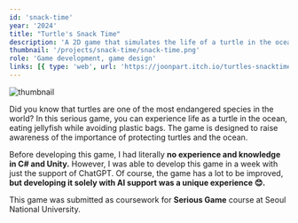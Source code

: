 ```yaml
---
id: 'snack-time'
year: '2024'
title: "Turtle's Snack Time"
description: 'A 2D game that simulates the life of a turtle in the ocean'
thumbnail: '/projects/snack-time/snack-time.png'
role: 'Game development, game design'
links: [{ type: 'web', url: 'https://joonpart.itch.io/turtles-snacktime' }]
---
```


![thumbnail](/projects/snack-time/snack-time.png)

Did you know that turtles are one of the most endangered species in the world? In this serious game, you can experience life as a turtle in the ocean, eating jellyfish while avoiding plastic bags. The game is designed to raise awareness of the importance of protecting turtles and the ocean.

Before developing this game, I had literally **no experience and knowledge in C# and Unity.** However, I was able to develop this game in a week with just the support of ChatGPT. Of course, the game has a lot to be improved, **but developing it solely with AI support was a unique experience 😊.**

This game was submitted as coursework for **Serious Game** course at Seoul National University.
